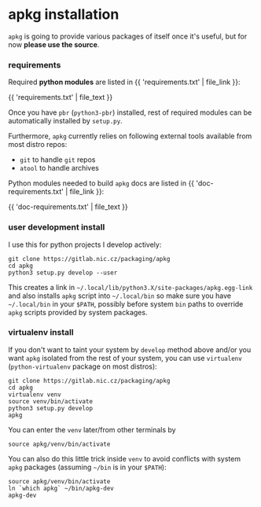 # apkg installation

`apkg` is going to provide various packages of itself once it's useful, but for now **please use the source**.


### requirements

Required **python modules** are listed in {{ 'requirements.txt' | file_link }}:

{{ 'requirements.txt' | file_text }}

Once you have `pbr` (`python3-pbr`) installed, rest of required modules can be
automatically installed by `setup.py`.

Furthermore, `apkg` currently relies on following external tools available
from most distro repos:

* `git` to handle `git` repos
* `atool` to handle archives

Python modules needed to build `apkg` docs are listed in {{ 'doc-requirements.txt' | file_link }}:

{{ 'doc-requirements.txt' | file_text }}



### user development install

I use this for python projects I develop actively:

```
git clone https://gitlab.nic.cz/packaging/apkg
cd apkg
python3 setup.py develop --user
```

This creates a link in `~/.local/lib/python3.X/site-packages/apkg.egg-link`
and also installs `apkg` script into `~/.local/bin` so make sure you have
`~/.local/bin` in your `$PATH`, possibly before system `bin` paths to override
`apkg` scripts provided by system packages.


### virtualenv install

If you don't want to taint your system by `develop` method above and/or you
want `apkg` isolated from the rest of your system, you can use `virtualenv`
(`python-virtualenv` package on most distros):

```
git clone https://gitlab.nic.cz/packaging/apkg
cd apkg
virtualenv venv
source venv/bin/activate
python3 setup.py develop
apkg
```

You can enter the `venv` later/from other terminals by

```
source apkg/venv/bin/activate
```

You can also do this little trick inside `venv` to avoid conflicts with system `apkg`
packages (assuming `~/bin` is in your `$PATH`):

```
source apkg/venv/bin/activate
ln `which apkg` ~/bin/apkg-dev
apkg-dev
```
